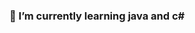 ### 🌱 I’m currently learning java and c#

<!--
**f1atteee/f1atteee** is a ✨ _special_ ✨ repository because its `README.md` (this file) appears on your GitHub profile.

Here are some ideas to get you started:

- 🔭 I’m currently working on university project
- 🌱 I’m currently learning java and c#
- 👯 I’m looking to collaborate on ...
- 🤔 I’m looking for help with java learning projects
- 💬 Ask me about how to find first job as java developer
- ⚡ Fun fact: i love apricots
-->
